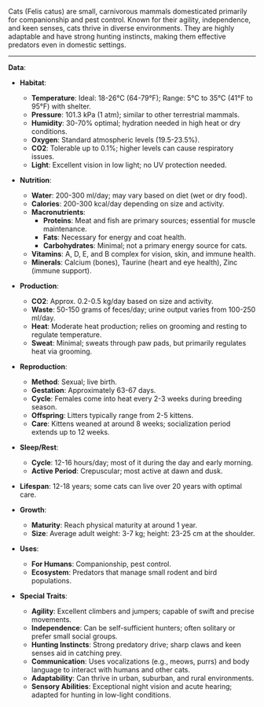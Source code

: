 Cats (Felis catus) are small, carnivorous mammals domesticated primarily for companionship and pest control. Known for their agility, independence, and keen senses, cats thrive in diverse environments. They are highly adaptable and have strong hunting instincts, making them effective predators even in domestic settings.

---

**Data**:

- **Habitat**:
  - **Temperature**: Ideal: 18-26°C (64-79°F); Range: 5°C to 35°C (41°F to 95°F) with shelter.
  - **Pressure**: 101.3 kPa (1 atm); similar to other terrestrial mammals.
  - **Humidity**: 30-70% optimal; hydration needed in high heat or dry conditions.
  - **Oxygen**: Standard atmospheric levels (19.5-23.5%).
  - **CO2**: Tolerable up to 0.1%; higher levels can cause respiratory issues.
  - **Light**: Excellent vision in low light; no UV protection needed.

- **Nutrition**:
  - **Water**: 200-300 ml/day; may vary based on diet (wet or dry food).
  - **Calories**: 200-300 kcal/day depending on size and activity.
  - **Macronutrients**: 
    - **Proteins**: Meat and fish are primary sources; essential for muscle maintenance.
    - **Fats**: Necessary for energy and coat health.
    - **Carbohydrates**: Minimal; not a primary energy source for cats.
  - **Vitamins**: A, D, E, and B complex for vision, skin, and immune health.
  - **Minerals**: Calcium (bones), Taurine (heart and eye health), Zinc (immune support).

- **Production**:
  - **CO2**: Approx. 0.2-0.5 kg/day based on size and activity.
  - **Waste**: 50-150 grams of feces/day; urine output varies from 100-250 ml/day.
  - **Heat**: Moderate heat production; relies on grooming and resting to regulate temperature.
  - **Sweat**: Minimal; sweats through paw pads, but primarily regulates heat via grooming.

- **Reproduction**:
  - **Method**: Sexual; live birth.
  - **Gestation**: Approximately 63-67 days.
  - **Cycle**: Females come into heat every 2-3 weeks during breeding season.
  - **Offspring**: Litters typically range from 2-5 kittens.
  - **Care**: Kittens weaned at around 8 weeks; socialization period extends up to 12 weeks.

- **Sleep/Rest**:
  - **Cycle**: 12-16 hours/day; most of it during the day and early morning.
  - **Active Period**: Crepuscular; most active at dawn and dusk.

- **Lifespan**: 12-18 years; some cats can live over 20 years with optimal care.
- **Growth**:
  - **Maturity**: Reach physical maturity at around 1 year.
  - **Size**: Average adult weight: 3-7 kg; height: 23-25 cm at the shoulder.

- **Uses**:
  - **For Humans**: Companionship, pest control.
  - **Ecosystem**: Predators that manage small rodent and bird populations.

- **Special Traits**:
  - **Agility**: Excellent climbers and jumpers; capable of swift and precise movements.
  - **Independence**: Can be self-sufficient hunters; often solitary or prefer small social groups.
  - **Hunting Instincts**: Strong predatory drive; sharp claws and keen senses aid in catching prey.
  - **Communication**: Uses vocalizations (e.g., meows, purrs) and body language to interact with humans and other cats.
  - **Adaptability**: Can thrive in urban, suburban, and rural environments.
  - **Sensory Abilities**: Exceptional night vision and acute hearing; adapted for hunting in low-light conditions.